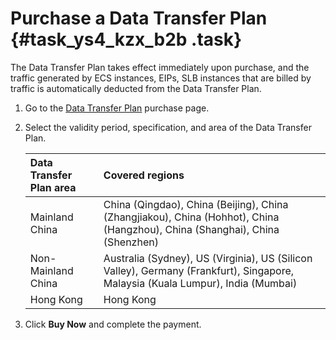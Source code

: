 # Purchase a Data Transfer Plan {#task_ys4_kzx_b2b .task}

The Data Transfer Plan takes effect immediately upon purchase, and the traffic generated by ECS instances, EIPs, SLB instances that are billed by traffic is automatically deducted from the Data Transfer Plan.

1.  Go to the [Data Transfer Plan](https://common-buy-intl.aliyun.com/?spm=a3c0i.63574.1167971.3.51cb4705k4PHIy&commodityCode=flowbag_intl&accounttraceid=87c33f86-1d75-451d-a5f8-0b67c0e0135e#/buy) purchase page. 
2.  Select the validity period, specification, and area of the Data Transfer Plan. 

    |Data Transfer Plan area|Covered regions|
    |:----------------------|:--------------|
    |Mainland China|China \(Qingdao\), China \(Beijing\), China \(Zhangjiakou\), China \(Hohhot\), China \(Hangzhou\), China \(Shanghai\), China \(Shenzhen\)|
    |Non-Mainland China|Australia \(Sydney\), US \(Virginia\), US \(Silicon Valley\), Germany \(Frankfurt\), Singapore, Malaysia \(Kuala Lumpur\), India \(Mumbai\)|
    |Hong Kong|Hong Kong|

3.  Click **Buy Now** and complete the payment. 

